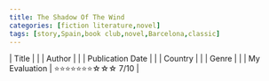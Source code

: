 ```yaml
---
title: The Shadow Of The Wind
categories: [fiction literature,novel]
tags: [story,Spain,book club,novel,Barcelona,classic]
---
```


| Title |  |
| Author |  |
| Publication Date |   |
| Country |  |
| Genre |   |
| My Evaluation | ⭐⭐⭐⭐⭐⭐⭐☆☆☆ 7/10  |
        